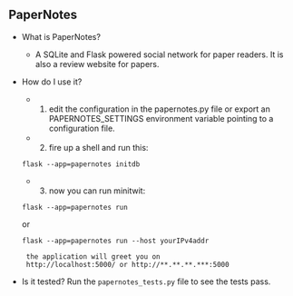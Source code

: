 ## PaperNotes

- What is PaperNotes?
	- A SQLite and Flask powered social network for paper readers. It is also a review website for papers.

- How do I use it?
    - 1. edit the configuration in the papernotes.py file or
       export an PAPERNOTES_SETTINGS environment variable
       pointing to a configuration file.
    - 2. fire up a shell and run this:
	```
	flask --app=papernotes initdb
	```
    - 3. now you can run minitwit:
	```
	flask --app=papernotes run
	```
	or 
	```
	flask --app=papernotes run --host yourIPv4addr
	```
       the application will greet you on
       http://localhost:5000/ or http://**.**.**.***:5000
       
	
- Is it tested?
Run the `papernotes_tests.py` file to see the tests pass.
